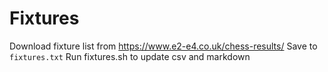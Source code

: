 # Fixtures

Download fixture list from https://www.e2-e4.co.uk/chess-results/
Save to `fixtures.txt`
Run fixtures.sh to update csv and markdown
